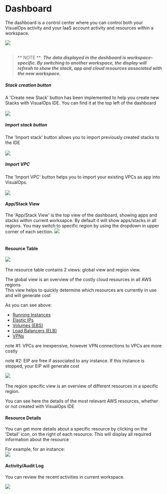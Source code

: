 # Dashboard

The dashboard is a control center where you can control both your VisualOps activity and your IaaS account activity and resources within a workspace.

![](https://raw.githubusercontent.com/MadeiraCloud/docs-image/master/ide_dashboard_all.png)<br /><br />

> ** NOTE **: ***The data displayed in the dashboard is workspace-specific. By switching to another workspace, the display will refresh to show the stack, app and cloud resources associated with the new workspace.***

##### Stack creation button
A 'Create new Stack' button has been implemented to help you create new Stacks with VisualOps IDE. You can find it at the top left of the dashboard<br /><br />
![](https://raw.githubusercontent.com/MadeiraCloud/docs-image/master/ide_dashboard_newstack.png)<br />

##### Import stack button
The 'Import stack' button allows you to import previously created stacks to the IDE<br /><br />
![](https://raw.githubusercontent.com/MadeiraCloud/docs-image/master/ide_dashboard_importstack.png)<br />

##### Import VPC
The 'Import VPC' button helps you to import your existing VPCs as app into VisualOps.<br /><br />
![](https://raw.githubusercontent.com/MadeiraCloud/docs-image/master/ide_dashboard_visuvpc.png)<br />

#### App/Stack View
The 'App/Stack View' is the top view of the dashboard, showing apps and stacks within current worksapce. By default it will show apps/stacks in all regions. You may switch to specific region by using the dropdown in upper corner of each section. 
![](https://raw.githubusercontent.com/MadeiraCloud/docs-image/master/ide_dashboard_main.png)<br /><br />

#### Resource Table
![](https://raw.githubusercontent.com/MadeiraCloud/docs-image/master/ide_dashboard_global.png)<br /><br />
The resource table contains 2 views: global view and region view.
 
The global view is an overview of the costly cloud resources in all AWS regions<br />
This view helps to quickly determine which resources are currently in use and will generate cost

As you can see above:

- [Running Instances](http://aws.amazon.com/ec2/instance-types/)
- [Elastic IPs](http://docs.aws.amazon.com/AWSEC2/latest/UserGuide/elastic-ip-addresses-eip.html)
- [Volumes (EBS)](http://aws.amazon.com/ebs/)
- [Load Balancers (ELB)](http://aws.amazon.com/elasticloadbalancing/)
- [VPNs](http://aws.amazon.com/vpc/)

note #1: VPCs are inexpensive, however VPN connections to VPCs are more costly

note #2: EIP are free if associated to any instance. If this instance is stopped, your EIP will generate cost

![](https://raw.githubusercontent.com/MadeiraCloud/docs-image/master/ide_dashboard_region.png)<br /><br />
The region specific view is an overview of different resources in a specific region.

You can see here the details of the most relevant AWS resources, whether or not created with VisualOps IDE

#### Resource Details
You can get more details about a specific resource by clicking on the 'Detail' icon, on the right of each resource. This will display all required information about the resource

For example, for an instance:<br />
![](https://raw.githubusercontent.com/MadeiraCloud/docs-image/master/ide_dashboard_ami.png)

#### Activity/Audit Log
You can review the recent activities in current workspace.

![](https://raw.githubusercontent.com/MadeiraCloud/docs-image/master/ide_dashboard_log.png)